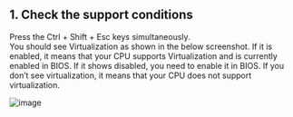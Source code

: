 ## 1. Check the support conditions

Press the Ctrl + Shift + Esc keys simultaneously.  
You should see Virtualization as shown in the below screenshot. If it is enabled, it means that your CPU supports Virtualization and is currently enabled in BIOS. If it shows disabled, you need to enable it in BIOS. If you don’t see virtualization, it means that your CPU does not support virtualization.  
  
![image](https://github.com/wantedweb-kevin/wsl2/assets/79559317/831b85f2-3cf2-4c42-9f55-57dd3132da4c)

